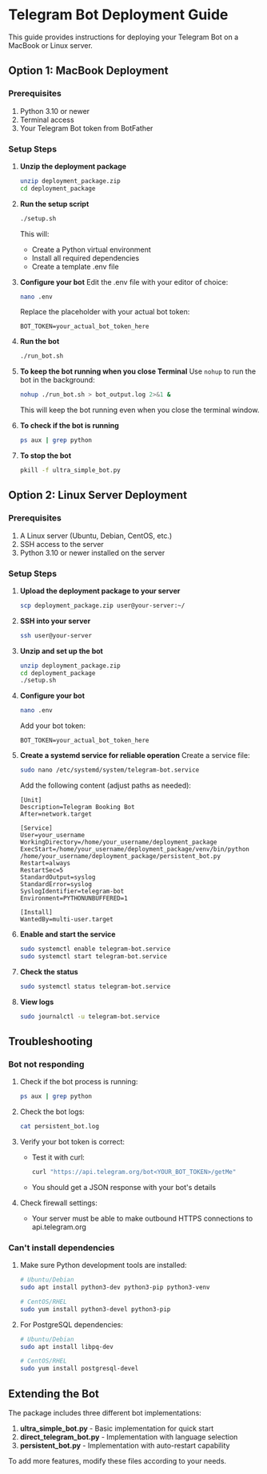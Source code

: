 # Telegram Bot Deployment Guide

This guide provides instructions for deploying your Telegram Bot on a MacBook or Linux server.

## Option 1: MacBook Deployment

### Prerequisites
1. Python 3.10 or newer
2. Terminal access
3. Your Telegram Bot token from BotFather

### Setup Steps

1. **Unzip the deployment package**
   ```bash
   unzip deployment_package.zip
   cd deployment_package
   ```

2. **Run the setup script**
   ```bash
   ./setup.sh
   ```
   This will:
   - Create a Python virtual environment
   - Install all required dependencies
   - Create a template .env file

3. **Configure your bot**
   Edit the .env file with your editor of choice:
   ```bash
   nano .env
   ```
   Replace the placeholder with your actual bot token:
   ```
   BOT_TOKEN=your_actual_bot_token_here
   ```

4. **Run the bot**
   ```bash
   ./run_bot.sh
   ```

5. **To keep the bot running when you close Terminal**
   Use `nohup` to run the bot in the background:
   ```bash
   nohup ./run_bot.sh > bot_output.log 2>&1 &
   ```
   This will keep the bot running even when you close the terminal window.

6. **To check if the bot is running**
   ```bash
   ps aux | grep python
   ```

7. **To stop the bot**
   ```bash
   pkill -f ultra_simple_bot.py
   ```

## Option 2: Linux Server Deployment

### Prerequisites
1. A Linux server (Ubuntu, Debian, CentOS, etc.)
2. SSH access to the server
3. Python 3.10 or newer installed on the server

### Setup Steps

1. **Upload the deployment package to your server**
   ```bash
   scp deployment_package.zip user@your-server:~/
   ```

2. **SSH into your server**
   ```bash
   ssh user@your-server
   ```

3. **Unzip and set up the bot**
   ```bash
   unzip deployment_package.zip
   cd deployment_package
   ./setup.sh
   ```

4. **Configure your bot**
   ```bash
   nano .env
   ```
   Add your bot token:
   ```
   BOT_TOKEN=your_actual_bot_token_here
   ```

5. **Create a systemd service for reliable operation**
   Create a service file:
   ```bash
   sudo nano /etc/systemd/system/telegram-bot.service
   ```

   Add the following content (adjust paths as needed):
   ```
   [Unit]
   Description=Telegram Booking Bot
   After=network.target

   [Service]
   User=your_username
   WorkingDirectory=/home/your_username/deployment_package
   ExecStart=/home/your_username/deployment_package/venv/bin/python /home/your_username/deployment_package/persistent_bot.py
   Restart=always
   RestartSec=5
   StandardOutput=syslog
   StandardError=syslog
   SyslogIdentifier=telegram-bot
   Environment=PYTHONUNBUFFERED=1

   [Install]
   WantedBy=multi-user.target
   ```

6. **Enable and start the service**
   ```bash
   sudo systemctl enable telegram-bot.service
   sudo systemctl start telegram-bot.service
   ```

7. **Check the status**
   ```bash
   sudo systemctl status telegram-bot.service
   ```

8. **View logs**
   ```bash
   sudo journalctl -u telegram-bot.service
   ```

## Troubleshooting

### Bot not responding
1. Check if the bot process is running:
   ```bash
   ps aux | grep python
   ```

2. Check the bot logs:
   ```bash
   cat persistent_bot.log
   ```

3. Verify your bot token is correct:
   - Test it with curl:
     ```bash
     curl "https://api.telegram.org/bot<YOUR_BOT_TOKEN>/getMe"
     ```
   - You should get a JSON response with your bot's details

4. Check firewall settings:
   - Your server must be able to make outbound HTTPS connections to api.telegram.org

### Can't install dependencies
1. Make sure Python development tools are installed:
   ```bash
   # Ubuntu/Debian
   sudo apt install python3-dev python3-pip python3-venv
   
   # CentOS/RHEL
   sudo yum install python3-devel python3-pip
   ```

2. For PostgreSQL dependencies:
   ```bash
   # Ubuntu/Debian
   sudo apt install libpq-dev
   
   # CentOS/RHEL
   sudo yum install postgresql-devel
   ```

## Extending the Bot

The package includes three different bot implementations:

1. **ultra_simple_bot.py** - Basic implementation for quick start
2. **direct_telegram_bot.py** - Implementation with language selection
3. **persistent_bot.py** - Implementation with auto-restart capability

To add more features, modify these files according to your needs.